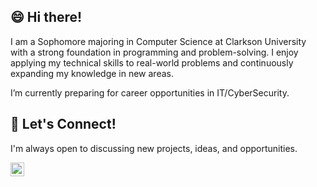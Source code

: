 ## 😄 Hi there!

I am a Sophomore majoring in Computer Science at Clarkson University with a strong foundation in programming and problem-solving. I enjoy applying my technical skills to real-world problems and continuously expanding my knowledge in new areas.

I’m currently preparing for career opportunities in IT/CyberSecurity.

## 🤝 Let's Connect!
I'm always open to discussing new projects, ideas, and opportunities.

[<img align="left" alt="Solihah | LinkedIn" width="22px" src="https://cdn.jsdelivr.net/npm/simple-icons@v3/icons/linkedin.svg" />](https://www.linkedin.com/in/solihah)

<!--
**solihah-a/solihah-a** is a ✨ _special_ ✨ repository because its `README.md` (this file) appears on your GitHub profile.

Here are some ideas to get you started:

- 🔭 I’m currently working on ...
- 🌱 I’m currently learning ...
- 👯 I’m looking to collaborate on ...
- 🤔 I’m looking for help with ...
- 💬 Ask me about ...
- 📫 How to reach me: ...
- 😄 Pronouns: ...
- ⚡ Fun fact: ...
-->
